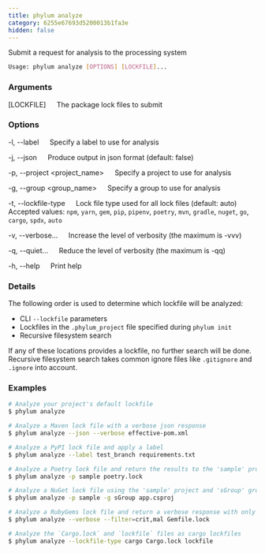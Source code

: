```yaml
---
title: phylum analyze
category: 6255e67693d5200013b1fa3e
hidden: false
---
```


Submit a request for analysis to the processing system

```sh
Usage: phylum analyze [OPTIONS] [LOCKFILE]...
```

### Arguments

[LOCKFILE]
&emsp; The package lock files to submit

### Options

-l, --label <label>
&emsp; Specify a label to use for analysis

-j, --json
&emsp; Produce output in json format (default: false)

-p, --project <project_name>
&emsp; Specify a project to use for analysis

-g, --group <group_name>
&emsp; Specify a group to use for analysis

-t, --lockfile-type <type>
&emsp; Lock file type used for all lock files (default: auto)
&emsp; Accepted values: `npm`, `yarn`, `gem`, `pip`, `pipenv`, `poetry`, `mvn`, `gradle`, `nuget`, `go`, `cargo`, `spdx`, `auto`

-v, --verbose...
&emsp; Increase the level of verbosity (the maximum is -vvv)

-q, --quiet...
&emsp; Reduce the level of verbosity (the maximum is -qq)

-h, --help
&emsp; Print help

### Details

The following order is used to determine which lockfile will be analyzed:
 - CLI `--lockfile` parameters
 - Lockfiles in the `.phylum_project` file specified during `phylum init`
 - Recursive filesystem search

If any of these locations provides a lockfile, no further search will be done.
Recursive filesystem search takes common ignore files like `.gitignore` and
`.ignore` into account.

### Examples

```sh
# Analyze your project's default lockfile
$ phylum analyze

# Analyze a Maven lock file with a verbose json response
$ phylum analyze --json --verbose effective-pom.xml

# Analyze a PyPI lock file and apply a label
$ phylum analyze --label test_branch requirements.txt

# Analyze a Poetry lock file and return the results to the 'sample' project
$ phylum analyze -p sample poetry.lock

# Analyze a NuGet lock file using the 'sample' project and 'sGroup' group
$ phylum analyze -p sample -g sGroup app.csproj

# Analyze a RubyGems lock file and return a verbose response with only critical malware
$ phylum analyze --verbose --filter=crit,mal Gemfile.lock

# Analyze the `Cargo.lock` and `lockfile` files as cargo lockfiles
$ phylum analyze --lockfile-type cargo Cargo.lock lockfile
```
